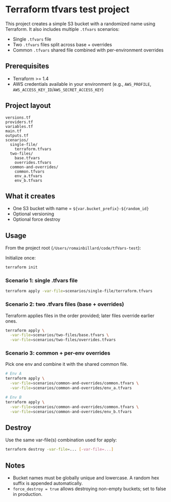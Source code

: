 # Terraform tfvars test project

This project creates a simple S3 bucket with a randomized name using Terraform. It also includes multiple `.tfvars` scenarios:

- Single `.tfvars` file
- Two `.tfvars` files split across base + overrides
- Common `.tfvars` shared file combined with per-environment overrides

## Prerequisites

- Terraform >= 1.4
- AWS credentials available in your environment (e.g., `AWS_PROFILE`, `AWS_ACCESS_KEY_ID`/`AWS_SECRET_ACCESS_KEY`)

## Project layout

```
versions.tf
providers.tf
variables.tf
main.tf
outputs.tf
scenarios/
  single-file/
    terraform.tfvars
  two-files/
    base.tfvars
    overrides.tfvars
  common-and-overrides/
    common.tfvars
    env_a.tfvars
    env_b.tfvars
```

## What it creates

- One S3 bucket with name = `${var.bucket_prefix}-${random_id}`
- Optional versioning
- Optional force destroy

## Usage

From the project root (`/Users/romainbillard/code/tfVars-test`):

Initialize once:

```bash
terraform init
```

### Scenario 1: single .tfvars file

```bash
terraform apply -var-file=scenarios/single-file/terraform.tfvars
```

### Scenario 2: two .tfvars files (base + overrides)

Terraform applies files in the order provided; later files override earlier ones.

```bash
terraform apply \
  -var-file=scenarios/two-files/base.tfvars \
  -var-file=scenarios/two-files/overrides.tfvars
```

### Scenario 3: common + per-env overrides

Pick one env and combine it with the shared common file.

```bash
# Env A
terraform apply \
  -var-file=scenarios/common-and-overrides/common.tfvars \
  -var-file=scenarios/common-and-overrides/env_a.tfvars

# Env B
terraform apply \
  -var-file=scenarios/common-and-overrides/common.tfvars \
  -var-file=scenarios/common-and-overrides/env_b.tfvars
```

## Destroy

Use the same var-file(s) combination used for apply:

```bash
terraform destroy -var-file=... [-var-file=...]
```

## Notes

- Bucket names must be globally unique and lowercase. A random hex suffix is appended automatically.
- `force_destroy = true` allows destroying non-empty buckets; set to false in production.
